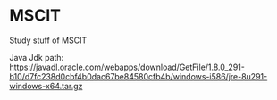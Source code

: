 # MSCIT
Study stuff of MSCIT

Java Jdk path: https://javadl.oracle.com/webapps/download/GetFile/1.8.0_291-b10/d7fc238d0cbf4b0dac67be84580cfb4b/windows-i586/jre-8u291-windows-x64.tar.gz

